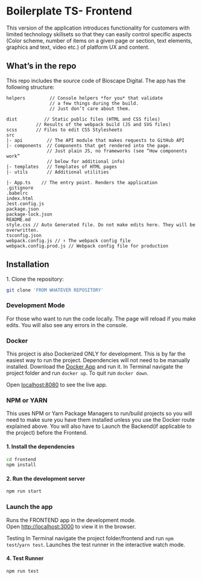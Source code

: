 # Boilerplate TS- Frontend

This version of the application introduces functionality for customers with limited technology skillsets so that they can easily control specific aspects (Color scheme, number of items on a given page or section, text elements, graphics and text, video etc.) of platform UX and content.

## What’s in the repo

This repo includes the source code of Bioscape Digital. The app has the following structure:

```
helpers         // Console helpers *for you* that validate
                // a few things during the build.
                // Just don’t care about them.

dist          // Static public files (HTML and CSS files)
           // Results of the webpack build (JS and SVG files)
scss       // Files to edit CSS Stylesheets
src
|- api         // The API module that makes requests to GitHub API
|- components  // Components that get rendered into the page.
               // Just plain JS, no frameworks (see “How components work”
               // below for additional info)
|- templates   // Templates of HTML pages
|- utils       // Additional utilities

|- App.ts    // The entry point. Renders the application
.gitignore
.babelrc
index.html
Jest.config.js
package.json
package-lock.json
README.md
style.css // Auto Generated file. Do not make edits here. They will be overwritten.
tsconfig.json
webpack.config.js // ↑ The webpack config file
webpack.config.prod.js // Webpack config file for production
```

## Installation

1\. Clone the repository:

```bash
git clone 'FROM WHATEVER REPOSITORY'
```

### Development Mode

For those who want to run the code locally.
The page will reload if you make edits.
You will also see any errors in the console.

### Docker

This project is also Dockerized ONLY for development. This is by far the easiest way to run the project. Dependencies will not need to be manually installed. Download the [Docker App](https://docs.docker.com/get-docker/) and run it. In Terminal navigate the project folder and run `docker up`. To quit run `docker down`.

Open [localhost:8080](http://localhost:8080) to see the live app.

### NPM or YARN

This uses NPM or Yarn Package Managers to run/build projects so you will need to make sure you have them installed unless you use the Docker route explained above. You will also have to Launch the Backend(if applicable to the project) before the Frontend.


#### 1\. Install the dependencies

```bash
cd frontend
npm install
```

#### 2\. Run the development server

```bash
npm run start
```

### **Launch the app**

Runs the FRONTEND app in the development mode.\
Open [http://localhost:3000](http://localhost:3000) to view it in the browser.

Testing
In Terminal navigate the project folder/frontend and run `npm test`/`yarn test`.
Launches the test runner in the interactive watch mode.

#### 4\. Test Runner

```bash
npm run test
```
